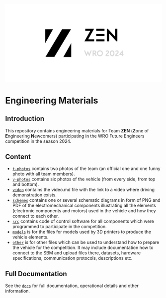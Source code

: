 <div align="center">
  <img src=".github/images/repo_banner.png" width="1100" height="auto" alt="Banner that says: 'ZEN - Zone of Engineering Newcomers 2024'">
</div>

# Engineering Materials

## Introduction

This repository contains engineering materials for Team **ZEN** (**Z**one of **E**ngineering **N**ewcomers) participating in the WRO Future Engineers competition in the season 2024.

## Content

- [`t-photos`](/t-photos/) contains two photos of the team (an official one and one funny photo with all team members).
- [`v-photos`](/v-photos/) contains six photos of the vehicle (from every side, from top and bottom).
- [`video`](/video/) contains the video.md file with the link to a video where driving demonstration exists.
- [`schemes`](/schemes/) contains one or several schematic diagrams in form of PNG and PDF of the electromechanical components illustrating all the elements (electronic components and motors) used in the vehicle and how they connect to each other.
- [`src`](/src/) contains code of control software for all components which were programmed to participate in the competition.
- [`models`](/models/) is for the files for models used by 3D printers to produce the vehicle elements.
- [`other`](/other/) is for other files which can be used to understand how to prepare the vehicle for the competition. It may include documentation how to connect to the SBM and upload files there, datasets, hardware specifications, communication protocols, descriptions etc.

## Full Documentation

See the [`docs`](/docs/) for full documentation, operational details and other information.
